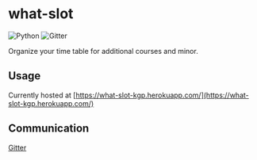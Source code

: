 # what-slot
![Python](https://img.shields.io/badge/Made%20with-Python-blue.svg) 
![Gitter](https://img.shields.io/gitter/room/:user/:repo.svg)
     
Organize your time table for additional courses and minor.
## Usage
Currently hosted at [https://what-slot-kgp.herokuapp.com/](https://what-slot-kgp.herokuapp.com/)
## Communication
[Gitter](https://gitter.im/WhatSlotChat/Lobby)
